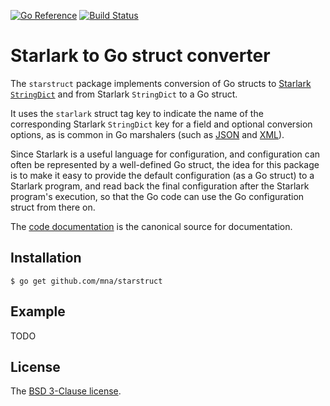 [![Go Reference](https://pkg.go.dev/badge/github.com/mna/starstruct.svg)](https://pkg.go.dev/github.com/mna/starstruct)
[![Build Status](https://github.com/mna/starstruct/actions/workflows/test.yml/badge.svg?branch=main)](https://github.com/mna/starstruct/actions)

# Starlark to Go struct converter

The `starstruct` package implements conversion of Go structs to [Starlark `StringDict`](https://pkg.go.dev/go.starlark.net/starlark#StringDict) and from Starlark `StringDict` to a Go struct.

It uses the `starlark` struct tag key to indicate the name of the corresponding Starlark `StringDict` key for a field and optional conversion options, as is common in Go marshalers (such as [JSON](https://pkg.go.dev/encoding/json) and [XML](https://pkg.go.dev/encoding/xml)).

Since Starlark is a useful language for configuration, and configuration can often be represented by a well-defined Go struct, the idea for this package is to make it easy to provide the default configuration (as a Go struct) to a Starlark program, and read back the final configuration after the Starlark program's execution, so that the Go code can use the Go configuration struct from there on.

The [code documentation](https://pkg.go.dev/github.com/mna/starstruct) is the canonical source for documentation.

## Installation

```
$ go get github.com/mna/starstruct
```

## Example

TODO

## License

The [BSD 3-Clause license](http://opensource.org/licenses/BSD-3-Clause).
